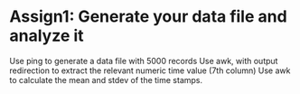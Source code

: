 # Assign1: Generate your data file and analyze it

Use ping to generate a data file with 5000 records
Use awk, with output redirection to extract the relevant numeric time value (7th column)
Use awk to calculate the mean and stdev of the time stamps.
